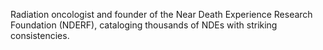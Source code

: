 Radiation oncologist and founder of the Near Death Experience Research Foundation (NDERF), cataloging thousands of NDEs with striking consistencies.